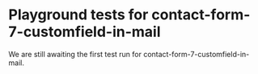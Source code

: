 # Playground tests for contact-form-7-customfield-in-mail
We are still awaiting the first test run for contact-form-7-customfield-in-mail.
